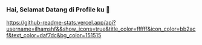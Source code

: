 ### Hai, Selamat Datang di Profile ku 👋

<!--
**ilhamshf/ilhamshf** is a ✨ _special_ ✨ repository because its `README.md` (this file) appears on your GitHub profile.

Here are some ideas to get you started:

- 🔭 I’m currently working on ...
- 🌱 I’m currently learning ...
- 👯 I’m looking to collaborate on ...
- 🤔 I’m looking for help with ...
- 💬 Ask me about ...
- 📫 How to reach me: ...
- 😄 Pronouns: ...
- ⚡ Fun fact: ...
-->


https://github-readme-stats.vercel.app/api?username=ilhamshf&&show_icons=true&title_color=ffffff&icon_color=bb2acf&text_color=daf7dc&bg_color=151515
